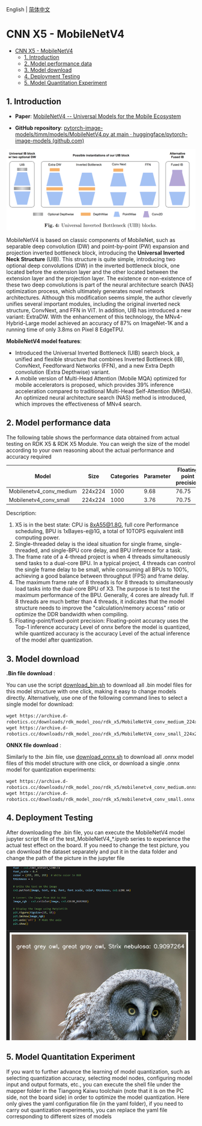 English | [简体中文](./README_cn.md)

# CNN X5 - MobileNetV4

- [CNN X5 - MobileNetV4](#cnn-x5---mobilenetv4)
  - [1. Introduction](#1-introduction)
  - [2. Model performance data](#2-model-performance-data)
  - [3. Model download](#3-model-download)
  - [4. Deployment Testing](#4-deployment-testing)
  - [5. Model Quantitation Experiment](#5-model-quantitation-experiment)


## 1. Introduction

- **Paper**: [MobileNetV4 -- Universal Models for the Mobile Ecosystem](https://arxiv.org/abs/2404.10518)

- **GitHub repository**: [pytorch-image-models/timm/models/MobileNetV4.py at main · huggingface/pytorch-image-models (github.com)](https://github.com/huggingface/pytorch-image-models/blob/main/timm/models/MobileNetV4.py)

![](./data/MobileNetV4_architecture.png)

MobileNetV4 is based on classic components of MobileNet, such as separable deep convolution (DW) and point-by-point (PW) expansion and projection inverted bottleneck block, introducing the **Universal Inverted Neck Structure** (UIB). This structure is quite simple, introducing two optional deep convolutions (DW) in the inverted bottleneck block, one located before the extension layer and the other located between the extension layer and the projection layer. The existence or non-existence of these two deep convolutions is part of the neural architecture search (NAS) optimization process, which ultimately generates novel network architectures. Although this modification seems simple, the author cleverly unifies several important modules, including the original inverted neck structure, ConvNext, and FFN in ViT. In addition, UIB has introduced a new variant: ExtraDW. With the enhancement of this technology, the MNv4-Hybrid-Large model achieved an accuracy of 87% on ImageNet-1K and a running time of only 3.8ms on Pixel 8 EdgeTPU.

**MobileNetV4 model features**:

- Introduced the Universal Inverted Bottleneck (UIB) search block, a unified and flexible structure that combines Inverted Bottleneck (IB), ConvNext, Feedforward Networks (FFN), and a new Extra Depth convolution (Extra Depthwise) variant.
- A mobile version of Multi-Head Attention (Mobile MQA) optimized for mobile accelerators is proposed, which provides 39% inference acceleration compared to traditional Multi-Head Self-Attention (MHSA). An optimized neural architecture search (NAS) method is introduced, which improves the effectiveness of MNv4 search.

## 2. Model performance data

The following table shows the performance data obtained from actual testing on RDK X5 & RDK X5 Module. You can weigh the size of the model according to your own reasoning about the actual performance and accuracy required


| Model        | Size    | Categories | Parameter | Floating point precision | Quantization accuracy | Latency/throughput (single-threaded) | Latency/throughput (multi-threaded) | Frame rate(FPS) |
| ------------ | ------- | ---- | ------ | ----- | ----- | ----------- | ----------- | ------- |
| Mobilenetv4_conv_medium | 224x224 | 1000 | 9.68   | 76.75 | 75.14 | 2.42        | 6.91        | 572.36  |
| Mobilenetv4_conv_small  | 224x224 | 1000 | 3.76   | 70.75 | 68.75 | 1.18        | 2.74        | 1436.22 |


Description:
1. X5 is in the best state: CPU is 8xA55@1.8G, full core Performance scheduling, BPU is 1xBayes-e@1G, a total of 10TOPS equivalent int8 computing power.
2. Single-threaded delay is the ideal situation for single frame, single-threaded, and single-BPU core delay, and BPU inference for a task.
3. The frame rate of a 4-thread project is when 4 threads simultaneously send tasks to a dual-core BPU. In a typical project, 4 threads can control the single frame delay to be small, while consuming all BPUs to 100%, achieving a good balance between throughput (FPS) and frame delay.
4. The maximum frame rate of 8 threads is for 8 threads to simultaneously load tasks into the dual-core BPU of X3. The purpose is to test the maximum performance of the BPU. Generally, 4 cores are already full. If 8 threads are much better than 4 threads, it indicates that the model structure needs to improve the "calculation/memory access" ratio or optimize the DDR bandwidth when compiling.
5. Floating-point/fixed-point precision: Floating-point accuracy uses the Top-1 inference accuracy Level of onnx before the model is quantized, while quantized accuracy is the accuracy Level of the actual inference of the model after quantization.


## 3. Model download

**.Bin file download** :

You can use the script [download_bin.sh](./model/download_bin.sh) to download all .bin model files for this model structure with one click, making it easy to change models directly. Alternatively, use one of the following command lines to select a single model for download:

```shell
wget https://archive.d-robotics.cc/downloads/rdk_model_zoo/rdk_x5/MobileNetV4_conv_medium_224x224_nv12.bin
wget https://archive.d-robotics.cc/downloads/rdk_model_zoo/rdk_x5/MobileNetV4_conv_small_224x224_nv12.bin
```

**ONNX file download** :

Similarly to the .bin file, use [download_onnx.sh](./model/download_onnx.sh) to download all .onnx model files of this model structure with one click, or download a single .onnx model for quantization experiments:

```shell
wget https://archive.d-robotics.cc/downloads/rdk_model_zoo/rdk_x5/mobilenetv4_conv_medium.onnx
wget https://archive.d-robotics.cc/downloads/rdk_model_zoo/rdk_x5/mobilenetv4_conv_small.onnx
```

## 4. Deployment Testing

After downloading the .bin file, you can execute the MobileNetV4 model jupyter script file of the test_MobileNetV4_*.ipynb series to experience the actual test effect on the board. If you need to change the test picture, you can download the dataset separately and put it in the data folder and change the path of the picture in the jupyter file

![](./data/inference.png)

## 5. Model Quantitation Experiment

If you want to further advance the learning of model quantization, such as selecting quantization accuracy, selecting model nodes, configuring model input and output formats, etc., you can execute the shell file under the mapper folder in the Tiangong Kaiwu toolchain (note that it is on the PC side, not the board side) in order to optimize the model quantization. Here only gives the yaml configuration file (in the yaml folder), if you need to carry out quantization experiments, you can replace the yaml file corresponding to different sizes of models
